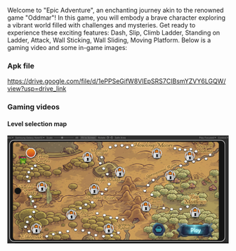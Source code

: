 Welcome to "Epic Adventure", an enchanting journey akin to the renowned game "Oddmar"! In this game, you will embody a brave character exploring a vibrant world filled with challenges and mysteries. Get ready to experience these exciting features: 
Dash, Slip, Climb Ladder, Standing on Ladder, Attack, Wall Sticking, Wall Sliding, Moving Platform. 
Below is a gaming video and some in-game images:
### Apk file
https://drive.google.com/file/d/1ePPSeGifW8VlEpSRS7CIBsmYZVY6LGQW/view?usp=drive_link

### Gaming videos

#### Level selection map
![](https://github.com/gd-stones/Platformer-v5/blob/master/Screenshots/1.png)
